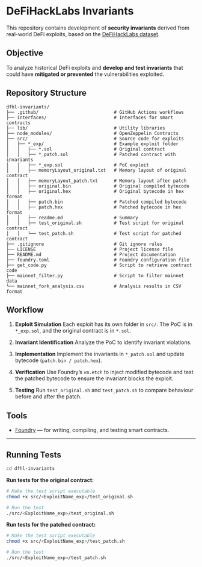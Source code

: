 # DeFiHackLabs Invariants

This repository contains development of **security invariants** derived from real-world DeFi exploits, based on the [DeFiHackLabs dataset](https://github.com/SunWeb3Sec/DeFiHackLabs/tree/main).


## Objective

To analyze historical DeFi exploits and **develop and test invariants** that could have **mitigated or prevented** the vulnerabilities exploited.


## Repository Structure

```
dfhl-invariants/
├── .github/                            # GitHub Actions workflows
├── interfaces/                         # Interfaces for smart contracts
├── lib/                                # Utility libraries
├── node_modules/                       # OpenZeppelin Contracts
├── src/                                # Source code for exploits
│   ├── *_exp/                          # Example exploit folder
│   │   ├── *.sol                       # Original contract
│   │   ├── *_patch.sol                 # Patched contract with invariants
│   │   ├── *_exp.sol                   # PoC exploit 
│   │   ├── memoryLayout_original.txt   # Memory layout of original contract
│   │   ├── memoryLayout_patch.txt      # Memory layout after patch
│   │   ├── original.bin                # Original compiled bytecode
│   │   ├── original.hex                # Original bytecode in hex format
│   │   ├── patch.bin                   # Patched compiled bytecode
│   │   ├── patch.hex                   # Patched bytecode in hex format
│   │   ├── readme.md                   # Summary
│   │   ├── test_original.sh            # Test script for original contract
│   │   └── test_patch.sh               # Test script for patched contract
├── .gitignore                          # Git ignore rules
├── LICENSE                             # Project license file
├── README.md                           # Project documentation
├── foundry.toml                        # Foundry configuration file
├── get_code.py                         # Script to retrieve contract code
├── mainnet_filter.py                   # Script to filter mainnet data
└── mainnet_fork_analysis.csv           # Analysis results in CSV format

```

## Workflow

1. **Exploit Simulation**
Each exploit has its own folder in `src/`. The PoC is in `*_exp.sol`, and the original contract is in `*.sol`.

2. **Invariant Identification**
Analyze the PoC to identify invariant violations.

3. **Implementation**
Implement the invariants in `*_patch.sol` and update bytecode (`patch.bin / patch.hex`).

4. **Verification**
Use Foundry’s `vm.etch` to inject modified bytecode and test the patched bytecode to ensure the invariant blocks the exploit.

5. **Testing**
Run `test_original.sh` and `test_patch.sh` to compare behaviour before and after the patch.


## Tools

- [Foundry](https://book.getfoundry.sh/) — for writing, compiling, and testing smart contracts.

---
## Running Tests
```bash
cd dfhl-invariants
```
**Run tests for the original contract:** 
```bash
# Make the test script executable
chmod +x src/<ExploitName_exp>/test_original.sh

# Run the test
./src/<ExploitName_exp>/test_original.sh
```

**Run tests for the patched contract:**
```bash
# Make the test script executable
chmod +x src/<ExploitName_exp>/test_patch.sh

# Run the test
./src/<ExploitName_exp>/test_patch.sh
```
